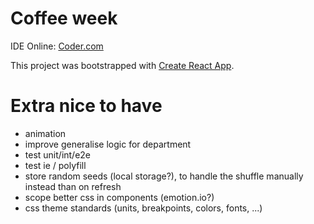 # Coffee week

IDE Online: [Coder.com](www.coder.com)

This project was bootstrapped with [Create React App](https://github.com/facebookincubator/create-react-app).


# Extra nice to have

- animation
- improve generalise logic for department
- test unit/int/e2e
- test ie / polyfill
- store random seeds (local storage?), to handle the shuffle manually instead than on refresh
- scope better css in components (emotion.io?)
- css theme standards (units, breakpoints, colors, fonts, ...)